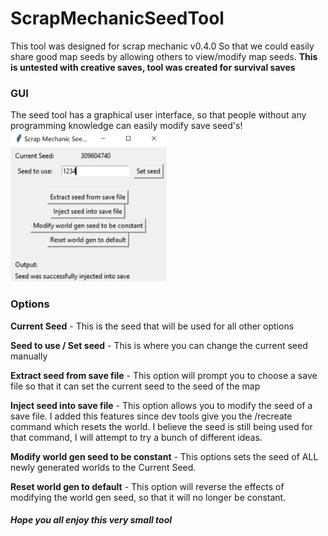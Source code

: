 # ScrapMechanicSeedTool

This tool was designed for scrap mechanic v0.4.0
So that we could easily share good map seeds by allowing others to view/modify map seeds.
**This is untested with creative saves, tool was created for survival saves**

### GUI
The seed tool has a graphical user interface, so that people without any programming knowledge can easily modify save seed's!
![GUI](https://github.com/fxmorin/ScrapMechanicSeedTool/blob/master/img/GUI.PNG)

### Options

**Current Seed** - This is the seed that will be used for all other options

**Seed to use / Set seed** - This is where you can change the current seed manually

**Extract seed from save file** - This option will prompt you to choose a save file so that it can set the current seed to the seed of the map

**Inject seed into save file** - This option allows you to modify the seed of a save file. I added this features since dev tools give you the /recreate command which resets the world. I believe the seed is still being used for that command, I will attempt to try a bunch of different ideas.

**Modify world gen seed to be constant** - This options sets the seed of ALL newly generated worlds to the Current Seed.

**Reset world gen to default** - This option will reverse the effects of modifying the world gen seed, so that it will no longer be constant.


##### Hope you all enjoy this very small tool
